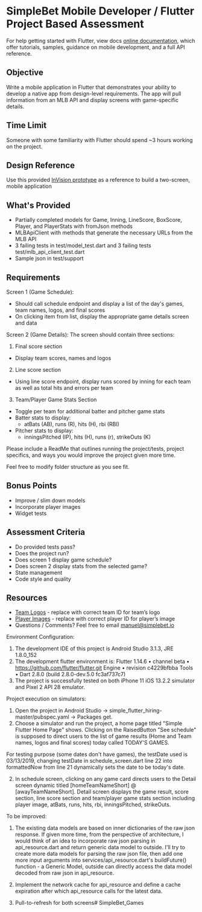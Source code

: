 # SimpleBet Mobile Developer / Flutter Project Based Assessment

For help getting started with Flutter, view docs
[online documentation](https://flutter.dev/docs), which offer tutorials,
samples, guidance on mobile development, and a full API reference.

## Objective

Write a mobile application in Flutter that demonstrates your ability to develop a native app from design-level requirements. The app will pull information from an MLB API and display screens with game-specific details.

## Time Limit
Someone with some familiarity with Flutter should spend ~3 hours working on the project. 

## Design Reference

Use this provided [InVision prototype](https://projects.invisionapp.com/share/6WUQ90ZR3G4#/screens/392305866) as a reference to build a two-screen, mobile application

## What's Provided
- Partially completed models for Game, Inning, LineScore, BoxScore, Player, and PlayerStats with fromJson methods
- MLBApiClient with methods that generate the necessary URLs from the MLB API
- 3 failing tests in test/model_test.dart and 3 failing tests test/mlb_api_client_test.dart
- Sample json in test/support

## Requirements
Screen 1 (Game Schedule):
- Should call schedule endpoint and display a list of the day's games, team names, logos, and final scores
- On clicking item from list, display the appropriate game details screen and data

Screen 2 (Game Details):
The screen should contain three sections:

1. Final score section
  - Display team scores, names and logos
2. Line score section
  - Using line score endpoint, display runs scored by inning for each team as well as total hits and errors per team
3. Team/Player Game Stats Section
  - Toggle per team for additional batter and pitcher game stats
  - Batter stats  to display:
    - atBats (AB), runs (R), hits (H), rbi (RBI)
  - Pitcher stats to display:
    - inningsPitched (IP), hits (H), runs (r), strikeOuts (K)

Please include a ReadMe that outlines running the project/tests, project specifics, and ways you would improve the project given more time.

Feel free to modify folder structure as you see fit.

## Bonus Points
- Improve / slim down models
- Incorporate player images
- Widget tests

## Assessment Criteria
- Do provided tests pass?
- Does the project run?
- Does screen 1 display game schedule?
- Does screen 2 display stats from the selected game?
- State management
- Code style and quality

## Resources
- [Team Logos](https://www.mlbstatic.com/team-logos/119.svg)  - replace with correct team ID for team’s logo
- [Player Images](https://img.mlbstatic.com/mlb-photos/image/upload/images/headshots/current/60x60/543294@3x.png) - replace with correct player ID for player’s image
- Questions / Comments? Feel free to email manuel@simplebet.io





Environment Configuration:
1. The development IDE of this project is Android Studio 3.1.3, JRE 1.8.0_152
2. The development flutter environment is:
Flutter 1.14.6 • channel beta • https://github.com/flutter/flutter.git
Engine • revision c4229bfbba
Tools • Dart 2.8.0 (build 2.8.0-dev.5.0 fc3af737c7)
3. The project is successfully tested on both iPhone 11 iOS 13.2.2 simulator and Pixel 2 API 28 emulator.


Project execution on simulators:
1. Open the project in Android Studio -> simple_flutter_hiring-master/pubspec.yaml -> Packages get.
2. Choose a simulator and run the project, a home page titled "Simple Flutter Home Page" shows. Clicking on the RaisedButton "See schedule" is supposed to direct users to the list of game results (Home and Team names, logos and final scores) today called TODAY'S GAMES.

For testing purpose (some dates don't have games), the testDate used is 03/13/2019, changing testDate in schedule_screen.dart line 22 into formattedNow from line 21 dynamically sets the date to be today's date.

2. In schedule screen, clicking on any game card directs users to the Detail screen dynamic titled [homeTeamNameShort] @ [awayTeamNameShort]. Detail screen displays the game result, score section, line score section and team/player game stats section including player image, atBats, runs, hits, rbi, inningsPitched, strikeOuts.


To be improved:
1. The existing data models are based on inner dictionaries of the raw json response. If given more time, from the perspective of architecture, I would think of an idea to incorporate raw json parsing in api_resource.dart and return generic data model to outside. I'll try to create more data models for parsing the raw json file, then add one more input arguments into services/api_resource.dart's buildFuture() function - a Generic Model, outside can directly access the data model decoded from raw json in api_resource.

2. Implement the network cache for api_resource and define a cache expiration after which api_resource calls for the latest data.

3. Pull-to-refresh for both screens# SimpleBet_Games
